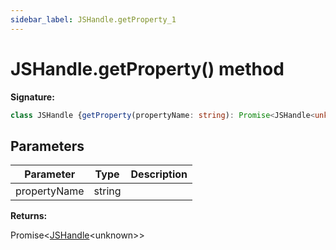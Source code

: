 ```yaml
---
sidebar_label: JSHandle.getProperty_1
---
```

# JSHandle.getProperty() method

**Signature:**

```typescript
class JSHandle {getProperty(propertyName: string): Promise<JSHandle<unknown>>;}
```

## Parameters

|  Parameter | Type | Description |
|  --- | --- | --- |
|  propertyName | string |  |

**Returns:**

Promise&lt;[JSHandle](./puppeteer.jshandle.md)&lt;unknown&gt;&gt;

